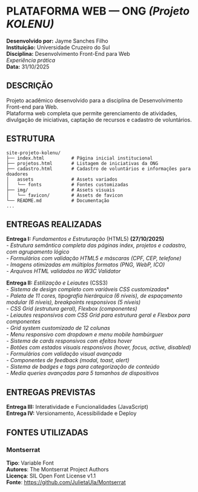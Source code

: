 # PLATAFORMA WEB — ONG *(Projeto KOLENU)*

**Desenvolvido por:** Jayme Sanches Filho  
**Instituição:** Universidade Cruzeiro do Sul  
**Disciplina:** Desenvolvimento Front-End para Web  
*Experiência prática*  
**Data:** 31/10/2025  

## DESCRIÇÃO
Projeto acadêmico desenvolvido para a disciplina de Desenvolvimento Front-end para Web.  
Plataforma web completa que permite gerenciamento de atividades, divulgação de iniciativas, captação de recursos e cadastro de voluntários.

## ESTRUTURA
```
site-projeto-kolenu/  
├── index.html          # Página inicial institucional  
├── projetos.html       # Listagem de iniciativas da ONG  
├── cadastro.html       # Cadastro de voluntários e informações para doadores  
│   assets              # Assets variados
│   └── fonts           # Fontes customizadas
├── img/                # Assets visuais  
│   └── favicon/        # Assets de favicon
└── README.md           # Documentação  
...
```
## ENTREGAS REALIZADAS
**Entrega I:** *Fundamentos e Estruturação* (HTML5) **(27/10/2025)**  
*- Estrutura semântica completa das páginas index, projetos e cadastro, com agrupamento lógico*  
*- Formulários com validação HTML5 e máscaras (CPF, CEP, telefone)*  
*- Imagens otimizadas em múltiplos formatos (PNG, WebP, ICO)*  
*- Arquivos HTML validados no W3C Validator*  
  
**Entrega II:** *Estilização e Leiautes* (CSS3)  
*- Sistema de design completo com variáveis CSS customizadas**  
*- Paleta de 11 cores, tipografia hierárquica (6 níveis), de espaçamento modular (6 níveis), breakpoints responsivos (5 níveis)*  
*- CSS Grid (estrutura geral), Flexbox (componentes)*  
*- Leiautes responsivos com CSS Grid para estrutura geral e Flexbox para componentes*  
*- Grid system customizado de 12 colunas*  
*- Menu responsivo com dropdown e menu mobile hambúrguer*  
*- Sistema de cards responsivos com efeitos hover*  
*- Botões com estados visuais responsivos (hover, focus, active, disabled)*  
*- Formulários com validação visual avançada*  
*- Componentes de feedback (modal, toast, alert)*  
*- Sistema de badges e tags para categorização de conteúdo*  
*- Media queries avançadas para 5 tamanhos de dispositivos*  

## ENTREGAS PREVISTAS
**Entrega III:** Interatividade e Funcionalidades (JavaScript)  
**Entrega IV:** Versionamento, Acessibilidade e Deploy  

## FONTES UTILIZADAS
### Montserrat
**Tipo**: Variable Font  
**Autores**: The Montserrat Project Authors  
**Licença**: SIL Open Font License v1.1  
**Fonte**: https://github.com/JulietaUla/Montserrat  